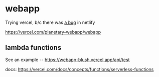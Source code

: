# webapp

Trying vercel, b/c there was [a bug](https://answers.netlify.com/t/create-a-new-site-from-a-new-github-organization-a-bug-error/47096/2) in netlify

https://vercel.com/planetary-webapp/webapp

## lambda functions

See an example -- https://webapp-blush.vercel.app/api/test

docs:
https://vercel.com/docs/concepts/functions/serverless-functions

